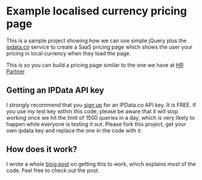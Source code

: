 # Example localised currency pricing page

This is a sample project showing how we can use simple jQuery plus the [ipdata.co](https://ipdata.co) service to create a SaaS pricing page which shows the user your pricing in local currency when they load the page.

This is so you can build a pricing page similar to the one we have at [HR Partner](https://www.hrpartner.io/pricing.html)

## Getting an IPData API key

I strongly recommend that you [sign up](https://ipdata.co) for an IPData.co API key.  It is FREE.  If you use my test key within this code, please be aware that it will stop working once we hit the limit of 1500 queries in a day, which is very likely to happen while everyone is testing it out.  Please fork this project, get your own ipdata key and replace the one in the code with it.


## How does it work?

I wrote a whole [blog post](https://devan.blaze.com.au/) on getting this to work, which explains most of the code.  Feel free to check out the post.



